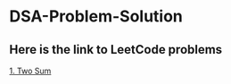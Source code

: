 # DSA-Problem-Solution
## Here is the link to LeetCode problems

[1. Two Sum](https://leetcode.com/problems/two-sum)
